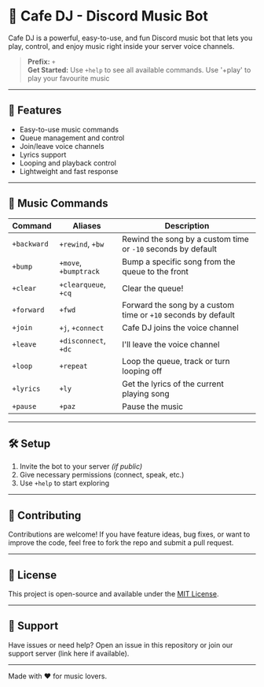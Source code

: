 # 🎵 Cafe DJ - Discord Music Bot

Cafe DJ is a powerful, easy-to-use, and fun Discord music bot that lets you play, control, and enjoy music right inside your server voice channels.

> **Prefix:** `+`  
> **Get Started:** Use `+help` to see all available commands.
> Use '+play' to play your favourite music

---

## 🚀 Features

- Easy-to-use music commands
- Queue management and control
- Join/leave voice channels
- Lyrics support
- Looping and playback control
- Lightweight and fast response

---

## 📜 Music Commands

| Command | Aliases | Description |
|--------|---------|-------------|
| `+backward` | `+rewind`, `+bw` | Rewind the song by a custom time or `-10` seconds by default |
| `+bump` | `+move`, `+bumptrack` | Bump a specific song from the queue to the front |
| `+clear` | `+clearqueue`, `+cq` | Clear the queue! |
| `+forward` | `+fwd` | Forward the song by a custom time or `+10` seconds by default |
| `+join` | `+j`, `+connect` | Cafe DJ joins the voice channel |
| `+leave` | `+disconnect`, `+dc` | I'll leave the voice channel |
| `+loop` | `+repeat` | Loop the queue, track or turn looping off |
| `+lyrics` | `+ly` | Get the lyrics of the current playing song |
| `+pause` | `+paz` | Pause the music |

---

## 🛠 Setup

1. Invite the bot to your server *(if public)*  
2. Give necessary permissions (connect, speak, etc.)  
3. Use `+help` to start exploring

---

## 🤝 Contributing

Contributions are welcome! If you have feature ideas, bug fixes, or want to improve the code, feel free to fork the repo and submit a pull request.

---

## 📄 License

This project is open-source and available under the [MIT License](LICENSE).

---

## 💬 Support

Have issues or need help? Open an issue in this repository or join our support server (link here if available).

---

Made with ❤️ for music lovers.
